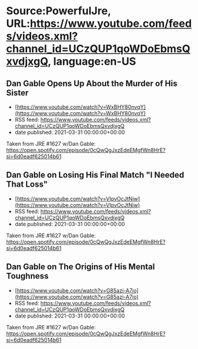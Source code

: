 # Source:PowerfulJre, URL:https://www.youtube.com/feeds/videos.xml?channel_id=UCzQUP1qoWDoEbmsQxvdjxgQ, language:en-US

## Dan Gable Opens Up About the Murder of His Sister
 - [https://www.youtube.com/watch?v=WxBHY80nvqY](https://www.youtube.com/watch?v=WxBHY80nvqY)
 - RSS feed: https://www.youtube.com/feeds/videos.xml?channel_id=UCzQUP1qoWDoEbmsQxvdjxgQ
 - date published: 2021-03-31 00:00:00+00:00

Taken from JRE #1627 w/Dan Gable:
https://open.spotify.com/episode/0cQwQgJxzEdeEMgfWn8HrE?si=6d0eadf625014b61

## Dan Gable on Losing His Final Match "I Needed That Loss"
 - [https://www.youtube.com/watch?v=VIpvOcJtNiw](https://www.youtube.com/watch?v=VIpvOcJtNiw)
 - RSS feed: https://www.youtube.com/feeds/videos.xml?channel_id=UCzQUP1qoWDoEbmsQxvdjxgQ
 - date published: 2021-03-31 00:00:00+00:00

Taken from JRE #1627 w/Dan Gable:
https://open.spotify.com/episode/0cQwQgJxzEdeEMgfWn8HrE?si=6d0eadf625014b61

## Dan Gable on The Origins of His Mental Toughness
 - [https://www.youtube.com/watch?v=G85azi-A7io](https://www.youtube.com/watch?v=G85azi-A7io)
 - RSS feed: https://www.youtube.com/feeds/videos.xml?channel_id=UCzQUP1qoWDoEbmsQxvdjxgQ
 - date published: 2021-03-31 00:00:00+00:00

Taken from JRE #1627 w/Dan Gable:
https://open.spotify.com/episode/0cQwQgJxzEdeEMgfWn8HrE?si=6d0eadf625014b61

